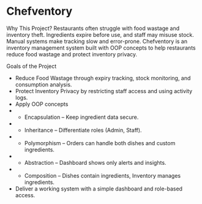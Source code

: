 # Chefventory

Why This Project?
Restaurants often struggle with food wastage and inventory theft. Ingredients expire before
use, and staff may misuse stock. Manual systems make tracking slow and error-prone.
Chefventory is an inventory management system built with OOP concepts to help
restaurants reduce food wastage and protect inventory privacy.


Goals of the Project
- Reduce Food Wastage through expiry tracking, stock monitoring, and consumption
analysis.
- Protect Inventory Privacy by restricting staff access and using activity logs.
- Apply OOP concepts
- - Encapsulation – Keep ingredient data secure.
- - Inheritance – Differentiate roles (Admin, Staff).
- - Polymorphism – Orders can handle both dishes and custom ingredients.
- - Abstraction – Dashboard shows only alerts and insights.
- - Composition – Dishes contain ingredients, Inventory manages ingredients.
- Deliver a working system with a simple dashboard and role-based access.
